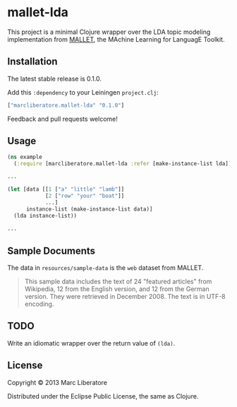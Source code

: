 # mallet-lda

This project is a minimal Clojure wrapper over the LDA topic modeling
implementation from [MALLET], the MAchine Learning for LanguagE
Toolkit.

[MALLET]:http://mallet.cs.umass.edu/

## Installation

The latest stable release is 0.1.0.

Add this `:dependency` to your Leiningen `project.clj`:

```clojure
["marcliberatore.mallet-lda" "0.1.0"]
```

Feedback and pull requests welcome!

## Usage

```clojure
(ns example
  (:require [marcliberatore.mallet-lda :refer [make-instance-list lda]]))

...

(let [data [[1 ["a" "little" "lamb"]]  
            [2 ["row" "your" "boat"]]
            ...]
      instance-list (make-instance-list data)]
  (lda instance-list))
  
...

```

## Sample Documents

The data in `resources/sample-data` is the `web` dataset from MALLET.

> This sample data includes the text of 24 "featured articles" from
> Wikipedia, 12 from the English version, and 12 from the German
> version. They were retrieved in December 2008. The text is in UTF-8
> encoding.

## TODO

Write an idiomatic wrapper over the return value of `(lda)`.

## License

Copyright © 2013 Marc Liberatore

Distributed under the Eclipse Public License, the same as Clojure.
